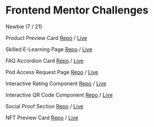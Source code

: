 # Frontend Mentor Challenges

Newbie (7 / 21)

Product Preview Card [Repo](https://github.com/Kitketovsky/frontend-mentor-challenges/tree/main/1-1-product-preview-card) / [Live](https://product-preview-card-eight-dun.vercel.app/)

Skilled E-Learning Page [Repo](https://github.com/Kitketovsky/frontend-mentor-challenges/tree/main/2-1-skilled-elearning-page) / [Live](https://skilled-e-learning-page.vercel.app/)

FAQ Accordion Card [Repo](https://github.com/Kitketovsky/frontend-mentor-challenges/tree/main/3-1-faq-accordion) / [Live](https://faq-accordion-page-chi.vercel.app/)

Pod Access Request Page [Repo](https://github.com/Kitketovsky/frontend-mentor-challenges/tree/main/4-1-pod-landing) / [Live](https://cheery-longma-0c2e91.netlify.app/)

Interactive Rating Component [Repo](https://github.com/Kitketovsky/frontend-mentor-challenges/tree/main/5-1-interactive-rating-component) / [Live](https://strong-kashata-6bc965.netlify.app/)

Interactive QR Code Component [Repo](https://github.com/Kitketovsky/frontend-mentor-challenges/tree/main/6-1-qr-code-component) / [Live](https://adorable-scone-2c0890.netlify.app/)

Social Proof Section [Repo](https://github.com/Kitketovsky/frontend-mentor-challenges/tree/main/7-1-social-proof-section) / [Live](https://frolicking-gingersnap-896514.netlify.app/)

NFT Preview Card [Repo](https://github.com/Kitketovsky/frontend-mentor-challenges/tree/main/8-1-nft-preview-card) / [Live](https://friendly-bavarois-90151d.netlify.app/)
